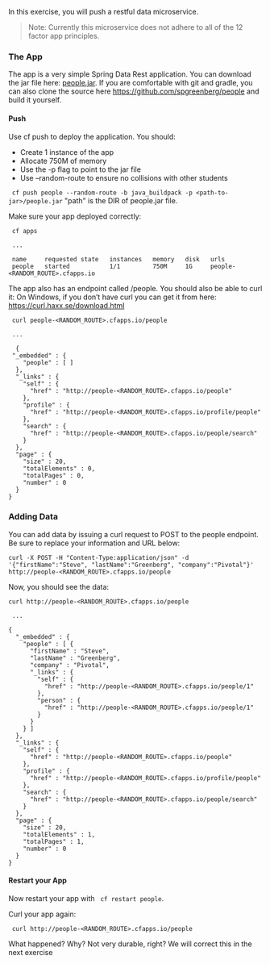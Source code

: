 In this exercise, you will push a restful data microservice.

> Note: Currently this microservice does not adhere to all of the 12 factor app principles.

### The App
The app is a very simple Spring Data Rest application. You can download the jar file here: [people.jar](http://cloud-native-workshop.cloudfoundry.org/resources/people.jar).
If you are comfortable with git and gradle, you can also clone the source here <https://github.com/spgreenberg/people> and build it yourself.

#### Push
Use cf push to deploy the application. You should:
- Create 1 instance of the app
- Allocate 750M of memory
- Use the -p flag to point to the jar file
- Use –random-route to ensure no collisions with other students

` cf push people --random-route -b java_buildpack -p <path-to-jar>/people.jar`
"path" is the DIR of people.jar file.

Make sure your app deployed correctly:

```
 cf apps 

 ...

 name     requested state   instances   memory   disk   urls
 people   started           1/1         750M     1G     people-<RANDOM_ROUTE>.cfapps.io
```

The app also has an endpoint called /people. You should also be able to curl it:
On Windows, if you don’t have curl you can get it from here: <https://curl.haxx.se/download.html>

```
 curl people-<RANDOM_ROUTE>.cfapps.io/people 

 ...
 
  {
 "_embedded" : {
    "people" : [ ]
  },
  "_links" : {
    "self" : {
      "href" : "http://people-<RANDOM_ROUTE>.cfapps.io/people"
    },
    "profile" : {
      "href" : "http://people-<RANDOM_ROUTE>.cfapps.io/profile/people"
    },
    "search" : {
      "href" : "http://people-<RANDOM_ROUTE>.cfapps.io/people/search"
    }
  },
  "page" : {
    "size" : 20,
    "totalElements" : 0,
    "totalPages" : 0,
    "number" : 0
  }
}
``` 

### Adding Data
You can add data by issuing a curl request to POST to the people endpoint. Be sure to replace your information and URL below:

```
curl -X POST -H "Content-Type:application/json" -d '{"firstName":"Steve", "lastName":"Greenberg", "company":"Pivotal"}' http://people-<RANDOM_ROUTE>.cfapps.io/people
```

Now, you should see the data:

```
curl http://people-<RANDOM_ROUTE>.cfapps.io/people

 ...

{
  "_embedded" : {
    "people" : [ {
      "firstName" : "Steve",
      "lastName" : "Greenberg",
      "company" : "Pivotal",
      "_links" : {
        "self" : {
          "href" : "http://people-<RANDOM_ROUTE>.cfapps.io/people/1"
        },
        "person" : {
          "href" : "http://people-<RANDOM_ROUTE>.cfapps.io/people/1"
        }
      }
    } ]
  },
  "_links" : {
    "self" : {
      "href" : "http://people-<RANDOM_ROUTE>.cfapps.io/people"
    },
    "profile" : {
      "href" : "http://people-<RANDOM_ROUTE>.cfapps.io/profile/people"
    },
    "search" : {
      "href" : "http://people-<RANDOM_ROUTE>.cfapps.io/people/search"
    }
  },
  "page" : {
    "size" : 20,
    "totalElements" : 1,
    "totalPages" : 1,
    "number" : 0
  }
}
```

#### Restart your App
Now restart your app with ` cf restart people`.

Curl your app again:

` curl http://people-<RANDOM_ROUTE>.cfapps.io/people`

What happened? Why? Not very durable, right? We will correct this in the next exercise
